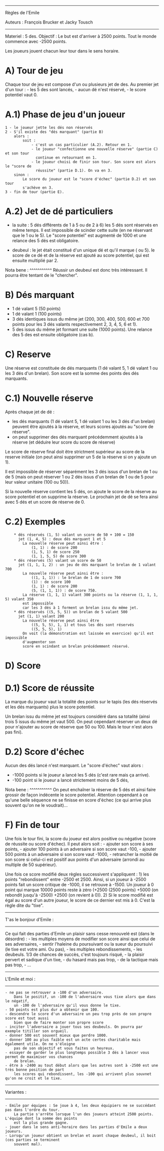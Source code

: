 ******************************************
Règles de l'Emile

Auteurs : François Brucker et Jacky Tousch
******************************************


Materiel : 5 des.
Objectif : Le but est d'arriver à 2500 points. Tout le monde commence avec -2500 points.

Les joueurs jouent chacun leur tour dans le sens horaire.


A) Tour de jeu
==============

Chaque tour de jeu est compose d'un ou plusieurs jet de des. Au premier jet d'un tour :
	- les 5 des sont lancés,
	- aucun dé n'est réservé,
	- le score potentiel vaut 0.


A.1) Phase de jeu d'un joueur
=============================

    1 - le joueur jette les dés non réservés 
	2 - S'il existe des "dés marquant" (partie B)
		alors :
			soit : 
			    - c'est un cas particulier (A.2). Retour en 1.
				- le joueur "confectionne une nouvelle réserve" (partie C) et son tour 
				  continue en retournant en 1.
				- le joueur choisi de finir son tour. Son score est alors le "score de 
				  réussite" (partie D.1). On va en 3.
		sinon : 
			Le score du joueur est le "score d'échec" (partie D.2) et son tour 
			s'achève en 3.
	3 - fin de tour (partie E).


A.2) Jet de dé particuliers
===========================

- la suite : 5 dés différents de 1 à 5 ou de 2 à 6)
	 les 5 dés sont réservés en même temps. 
	 Il est impossible de scinder cette suite (en ne réservant que le 1 ou le 5).
	 Le "score potentiel" est augmenté de 1000 et une relance des 5 dés est obligatoire. 

- deubeul : le jet était constitué d'un unique dé et qu'il marque ( ou 5).
	 le score de ce dé et de la réserve est ajouté au score potentiel, qui est ensuite 
	 multiplié par 2.

Nota bene :
^^^^^^^^^^^
    Réussir un deubeul est donc très intéressant. Il pourra être tentant de le "chercher".

B) Dés marquant
===============

- 1 dé valant 5 (50 points)
- 1 dé valant 1 (100 points)
- 3 dés identiques issus du même jet (200, 300, 400, 500, 600 et 700 points pour les 3 dés
    valants respectivement 2, 3, 4, 5, 6 et 1).
- 5 des issus du même jet formant une suite (1000 points).
    Une relance des 5 des est ensuite obligatoire (cas b).


C) Reserve
==========

Une réserve est constituée de dés marquants (1 dé valant 5, 1 dé valant 1 ou les 3 dés d'un brelan). Son score est la somme des points des dés marquants.

C.1) Nouvelle réserve
=====================

Après chaque jet de dé :
- les dés marquants (1 dé valant 5, 1 dé valant 1 ou les 3 dés d'un brelan) peuvent être ajoutés à la réserve, et leurs scores ajoutés au "score de réserve".
- on peut supprimer des dés marquant précédemment ajoutés à la réserve (et déduire leur score du score de réserve)

Le score de réserve final doit être strictment supérieur au score de la reserve initiale (on peut ainsi supprimer un 5 de la réserve si on y ajoute un 1).

Il est impossible de réserver séparément les 3 dés issus d'un brelan de 1 ou de
5 (mais on peut réserver 1 ou 2 dés issus d'un brelan de 1 ou de 5 pour leur valeur unitaire (100 ou 50)).


Si la nouvelle réserve contient les 5 dés, on ajoute le score de la réserve au score potentiel et on
supprime la réserve. Le prochain jet de dé se fera ainsi avec 5 dés et un score de réserve de 0.

C.2) Exemples
=============
        * dés réservés (1, 5) valant un score de 50 + 100 = 150
          jet (1, 4, 5) : deux dés marquant 1 et 5
            La nouvelle réserve peut ainsi être :
                (1, 1) : de score 200
                (1, 5, 1) de score 250
                (1, 1, 5, 5) de score 300
        * dés réservés (5) valant un score de 50
          jet (1, 1, 1, 2) : un jeu de dés marquant le brelan de 1 valant 700
            La nouvelle réserve peut ainsi être :
                ((1, 1, 1)) : le brelan de 1 de score 700
                (1) : de score 100
                (1, 1) : de score 200
                (5, (1, 1, 1)) : de score 750.
            La réserve (1, 1, 1) valant 300 points ou la réserve (1, 1, 1, 5) valant 350 
			est impossible
            car les 3 dés à 1 forment un brelan issu du même jet.
        * dés réservés ((5, 5, 5)) un brelan de 5 valant 500
          jet (1, 1) valant 200
            La nouvelle réserve peut ainsi être
                ((5, 5, 5), 1, 1) et tous les dés sont réservés
                ((5, 5, 5), 1)
            On voit (la démonstration est laissée en exercice) qu'il est impossible 
			d'augmenter son
            score en scindant un brelan précédemment réservé.

D) Score
========

D.1) Score de réussite
======================

La marque du joueur vaut la totalité des points sur le tapis (les dés réservés et les dés
 marquants) plus le score potentiel.

Un brelan issu du même jet est toujours considéré dans sa totalité (ainsi trois 5 issus du même jet vaut 500. On peut cependant réserver un deux dé pour n'ajouter au score de réserve que 50 ou 100. Mais le tour n'est alors pas fini).


D.2) Score d'échec
==================

Aucun des dés lancé n'est marquant. Le "score d'échec" vaut alors : 

- -1000 points si le joueur a lancé les 5 dés (c'est rare mais ça arrive).
- -100 point si le joueur a lancé strictement moins de 5 dés,

Nota bene :
^^^^^^^^^^^
    On peut enchaîner la réserve de 5 dés et ainsi faire grossir de façon indécente le score potentiel.
    Attention cependant à ce qu'une belle séquence ne se finisse en score d'échec (ce qui arrive
    plus souvent qu'on ne le voudrait)...



F) Fin de tour
==============

 Une fois le tour fini, la score du joueur est alors positive ou négative (score de réussite ou score d'échec). Il peut alors soit :
    - ajouter son score à ses points,
    - ajouter 100 points à un adversaire si son score vaut -100,
    - ajouter 500 points à un adversaire si son score vaut -1000,
    - retrancher la moitié de son score si celui-ci est positif aux points d'un adversaire (arrondi au multiple de 50 supérieur).

Une fois ce score modifié deux règles successivent s'appliquent :
    1) les points "rebondissent" entre -2500 et 2500. Ainsi, si un joueur à -2500 points fait un score critique
        de -1000, il se retrouve à -1500. Un joueur à 0 point qui marque 10000 points
		reste à zéro (+2500 (2500 points) +5000 (on rebondit jusqu'à -2500) +2500 (on 
		revient à 0)).
    2) Si le score modifié est égal au score d'un autre joueur, le score de ce dernier est mis à 0. C'est la règle dite du "tixe".


*************************
T'as le bonjour d'Emile :
*************************

Ce qui fait des parties d'Emile un plaisir sans cesse renouvelé est (dans le désordre) :
    - les multiples moyens de modifier son score ainsi que celui de ses adversaires,
    - sentir l'haleine du poursuivant ou la sueur du poursuivi (le tixe est votre ami. Ou pas),
    - les multiples rebondissements,
    - les deubeuls. 1/3 de chances de succès, c'est toujours risqué,
    - la plaisir pervert et sadique d'un tixe,
    - du hasard mais pas trop,
    - de la tactique mais pas trop,
    - ...


****************
L'Emile et moi :
****************

    - ne pas se retrouver a -100 d'un adversaire.
        Dans le positif, un -100 de l'adversaire vous tixe alors que dans le négatif,
        un -100 de l'adversaire qu'il vous donne le tixe.
    - 50 points est plus dur a obtenir que 100.
    - descendre le score d'un adversaire un peu trop près de son propre score est tout aussi
        bien que de faire monter son propre score
    - inciter l'adversaire a jouer tous ses deubeuls. On pourra par exemple titiller son orgueil.
    - donner 500 est souvent mieux que perdre 1000.
    - donner 100 au plus faible est un acte certes charitable mais également utile. On ne s'éloigne
        pas de son objectif et vous faites un heureux.
    - essayer de garder le plus longtemps possible 3 dés à lancer vous permet de maximiser vos chances
        de brelan.
    - être à -2400 au tout début alors que les autres sont à -2500 est une très bonne position de part
        les scores qui rebondissent, les -100 qui arrivent plus souvnet qu'on ne croit et le tixe.

***********
Variantes :
***********

    - Emile par équipes : Se joue à 4, les deux équipiers ne se succédant pas dans l'ordre du tour.
        La partie s'arrête lorsque l'un des joueurs atteint 2500 points. L'équipe dont la somme des points
        est la plus grande gagne.
    - jouer dans le sens anti-horaire dans les parties d'Emile a deux joueurs.
    - Lorsqu'un joueur obtient un brelan et avant chaque deubeul, il boit (ces parties se terminent
        souvent mal).
